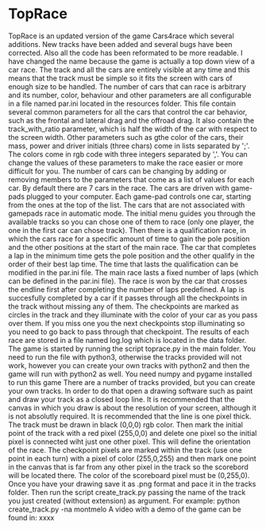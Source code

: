 # TopRace
TopRace is an updated version of the game Cars4race which several additions. New tracks have been added and several bugs have been corrected. Also all the code has been reformated to be more readable.
I have changed the name because the game is actually a top down view of a car race. The track and all the cars are entirely visible at any time and this means that the track must be simple so it fits the screen with cars of enough size to be handled.
The number of cars that can race is arbitrary and its number, color, behaviour and other parameters are all configurable in a file named par.ini located in the resources folder. This file contain several common parameters for all the cars that control the car behavior, such as the frontal and lateral drag and the offroad drag. It also contain the track_with_ratio parameter, which is half the width of the car with respect to the screen width. Other parameters such as gthe color of the cars, their mass, power and driver initials (three chars) come in lists separated by ';'. The colors come in rgb code with three integers separated by ','. You can change the values of these parameters to make the race easier or more difficult for you.
The number of cars can be changing by adding or removing members to the parameters that come as a list of values for each car. By default there are 7 cars in the race.
The cars are driven with game-pads plugged to your computer. Each game-pad controls one car, starting from the ones at the top of the list. The cars that are not associated with gamepads race in automatic mode.
The initial menu guides you through the available tracks so you can chose one of them to race (only one player, the one in the first car can chose track). Then there is a qualification race, in which the cars race for a specific amount of time to gain the pole position and the other positions at the start of the main race. The car that completes a lap in the minimum time gets the pole position and the other qualify in the order of their best lap time. The time that lasts the qualification can be modified in the par.ini file.
The main race lasts a fixed number of laps (which can be defined in the par.ini file). The race is won by the car that crosses the endline first after completing the number of laps predefined. A lap is succesfully completed by a car if it passes through all the checkpoints in the track without missing any of them. The checkpoints are marked as circles in the track and they illuminate with the color of your car as you pass over them. If you miss one you the next checkpoints stop illuminating so you need to go back to pass through that checkpoint.
The results of each race are stored in a file named log.log which is located in the data folder.
The game is started by running the script toprace.py in the main folder. You need to run the file with python3, otherwise the tracks provided will not work, however you can create your own tracks with python2 and then the game will run with python2 as well.
You need numpy and pygame installed to run this game
There are a number of tracks provided, but you can create your own tracks. In order to do that open a drawing software such as paint and draw your track as a closed loop line. It is recommended that the canvas in which you draw is about the resolution of your screen, although it is not absolutly required. It is recommended that the line is one pixel thick. The track must be drawn in black (0,0,0) rgb color. Then mark the initial point of the track with a red pixel (255,0,0) and delete one pixel so the initial pixel is connected wiht just one other pixel. This will define the orientation of the race. The checkpoint pixels are marked within the track (use one point in each turn) with a pixel of color (255,0,255) and then mark one point in the canvas that is far from any other pixel in the track so the scorebord will be located there. The color of the scoreboard pixel must be (0,255,0).
Once you have your drawing save it as .png format and pace it in the tracks folder. Then run the script create_track.py passing the name of the track you just created (without extension) as argument. For example: python create_track.py -na montmelo
A video with a demo of the game can be found in:
xxxx
